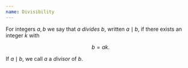 ```yaml
---
name: Divisibility
---
```

For integers $a,b$ we say that $a$ *divides* $b$, written $a\mid b$, if there exists an integer $k$ with

$$b = ak.$$

If $a\mid b$, we call $a$ a *divisor* of $b$.